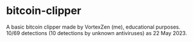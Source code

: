 # bitcoin-clipper
A basic bitcoin clipper made by VortexZen (me), educational purposes.
10/69 detections (10 detections by unknown antiviruses) as 22 May 2023.
